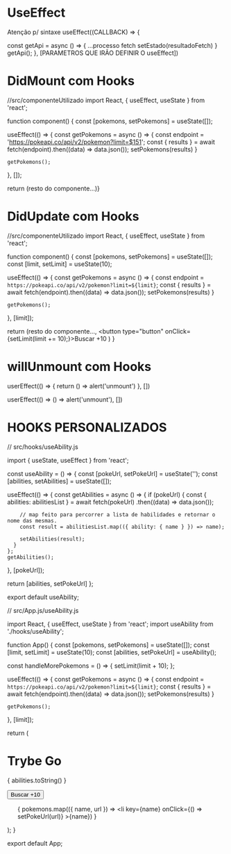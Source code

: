 # UseEffect
Atenção p/ sintaxe
useEffect((CALLBACK) => {
  <!-- CASO TENHA UMA FUNÇÃO ASYNC, DEVE CRIADA SER EXECUTADA AQUI -->
  const getApi = async () => {
    ...processo fetch
    <!-- CASO SEJA SETADO NO ESTADO... -->
    setEstado(resultadoFetch)
  }
  getApi();
}, [PARAMETROS QUE IRÃO DEFINIR O useEffect])

# DidMount com Hooks
//src/componenteUtilizado
import React, { useEffect, useState } from 'react';

function component() {
  const [pokemons, setPokemons] = useState([]);

  useEffect(() => {
     const getPokemons = async () => {
      const endpoint = 'https://pokeapi.co/api/v2/pokemon?limit=$151';
      const { results } = await fetch(endpoint).then((data) => data.json());
      setPokemons(results)
    }

    getPokemons();
  }, []);

  return (resto do componente...)}
<!-- O QUE DEFINE SER DIDMOUNT É O [] VAZIO COMO PARÂMETRO DO useEffect -->

# DidUpdate com Hooks
//src/componenteUtilizado
import React, { useEffect, useState } from 'react';

function component() {
  const [pokemons, setPokemons] = useState([]);
  const [limit, setLimit] = useState(10);

  useEffect(() => {
     const getPokemons = async () => {
      const endpoint = `https://pokeapi.co/api/v2/pokemon?limit=${limit}`;
      const { results } = await fetch(endpoint).then((data) => data.json());
      setPokemons(results)
    }

    getPokemons();
  }, [limit]);

  return (resto do componente...,
    <button type="button" onClick={setLimit(limit += 10);}>Buscar +10</button>
  )
}
<!-- TODA VEZ QUE O [limit](ESTADO DO COMPONENTE) for atualizado, useEffect será chamado -->

# willUnmount com Hooks
<!-- BASTA UTILIZAR O RETURN -->

userEffect(() => {
  return () => alert('unmount')
}, [])

<!-- OU... -->

userEffect(() => () => alert('unmount'), [])


# HOOKS PERSONALIZADOS
<!-- AQUI É CRIADO UM HOOK PERSONALIZADO. ELE TERÁ SEU PRÓPRIO ESTADO PARA TRABALHAR. INICIALMENTE, ELES COMEÇAM COMO VAZIOS, MAS PODEM SER ACIONADOS ATRAVÉS DOS "COMANDOS E RESULTADOS" QUE SERÃO EXPORTADOS COM return [abilities, setPokeUrl]. abilities É O RETORNO DA API DEPOIS DE TRATADO E SETADO NO ESTADO. setPokeUrl É O COMANDO QUE AO SER EXPORTADO, PERMITE QUE O COMPONENTE EXTERNO CONTROLE ESSE ESTADO. -->
<!-- ***PS: HOOKS POR CONVENÇÃO SE INICIAM COM use (ex: userAbility)*** -->
// src/hooks/useAbility.js

import { useState, useEffect } from 'react';

const useAbility = () => {
  const [pokeUrl, setPokeUrl] = useState('');
  const [abilities, setAbilities] = useState([]);

  useEffect(() => {
    const getAbilities = async () => {
      if (pokeUrl) {
        const { abilities: abilitiesList } = await fetch(pokeUrl)
        .then((data) => data.json());

        // map feito para percorrer a lista de habilidades e retornar o nome das mesmas.
        const result = abilitiesList.map(({ ability: { name } }) => name);

        setAbilities(result);
      }
    };
    getAbilities();
  }, [pokeUrl]);
  
  return [abilities, setPokeUrl]
};

export default useAbility;

<!-- ------------------------------------------------------------------------------------------- -->

// src/App.js/useAbility.js
<!-- REPARE QUE AGORA, AO IMPORTAR useAbility, ESTE COMPONENTE CONSEGUE ACESSO TANTO AS INFORMAÇÕES CONTIDAS NAQUELE COMPONENTE (abilities), QUANTO CONTROLE  DE DETERMINADA CHAVE DO ESTADO (setPokeUrl), QUE SERÁ ATIVADA AO CLICAR EM DETERMINADO POKE E RETORNARÁ AS abilities DO MESMO -->
import React, { useEffect, useState } from 'react';
import useAbility from './hooks/useAbility';

function App() {
  const [pokemons, setPokemons] = useState([]);
  const [limit, setLimit] = useState(10);
  const [abilities, setPokeUrl] = useAbility();

  const handleMorePokemons = () => {
    setLimit(limit + 10);
  };

  useEffect(() => {
    const getPokemons = async () => {
     const endpoint = `https://pokeapi.co/api/v2/pokemon?limit=${limit}`;
     const { results } = await fetch(endpoint).then((data) => data.json());
     setPokemons(results)
    }

    getPokemons();
  }, [limit]);
 
  return (
    <div>
      <h1>Trybe Go</h1>
      <p>{ abilities.toString() }</p>
      <button type="button" onClick={handleMorePokemons}>Buscar +10</button>
      <ul>
        {
          pokemons.map(({ name, url }) => <li key={name} onClick={() => setPokeUrl(url)} >{name}</li>)
        }
      </ul>
    </div>
  );
}

export default App;